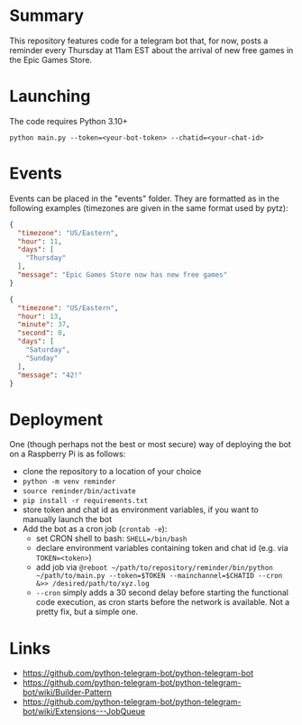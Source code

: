 # Summary

This repository features code for a telegram bot that, for now, posts a reminder every Thursday at 11am EST
about the arrival of new free games in the Epic Games Store.

# Launching

The code requires Python 3.10+

```
python main.py --token=<your-bot-token> --chatid=<your-chat-id>
```

# Events

Events can be placed in the "events" folder.
They are formatted as in the following examples (timezones are given in the same format used by pytz):

```JSON
{
  "timezone": "US/Eastern",
  "hour": 11,
  "days": [
    "Thursday"
  ],
  "message": "Epic Games Store now has new free games"
}
```

```JSON
{
  "timezone": "US/Eastern",
  "hour": 13,
  "minute": 37,
  "second": 0,
  "days": [
    "Saturday",
    "Sunday"
  ],
  "message": "42!"
}
```

# Deployment

One (though perhaps not the best or most secure) way of deploying the bot on a Raspberry Pi is as follows:

- clone the repository to a location of your choice
- `python -m venv reminder`
- `source reminder/bin/activate`
- `pip install -r requirements.txt`
- store token and chat id as environment variables, if you want to manually launch the bot
- Add the bot as a cron job (`crontab -e`):
  - set CRON shell to bash: `SHELL=/bin/bash`
  - declare environment variables containing token and chat id (e.g. via `TOKEN=<token>`)
  - add job via `@reboot ~/path/to/repository/reminder/bin/python ~/path/to/main.py --token=$TOKEN --mainchannel=$CHATID --cron &>> /desired/path/to/xyz.log`
  - `--cron` simply adds a 30 second delay before starting the functional code execution, as cron starts before the network is available. Not a pretty fix, but a simple one.

# Links

- https://github.com/python-telegram-bot/python-telegram-bot
- https://github.com/python-telegram-bot/python-telegram-bot/wiki/Builder-Pattern
- https://github.com/python-telegram-bot/python-telegram-bot/wiki/Extensions---JobQueue

